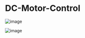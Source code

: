 # DC-Motor-Control
![image](https://user-images.githubusercontent.com/113368613/215935265-a4c17ec2-bada-4e5f-96e2-8b300fae6346.png) 

![image](https://user-images.githubusercontent.com/113368613/215935932-8b3718aa-db3f-4ab0-8ae2-0e8f93fdb5ea.png)

